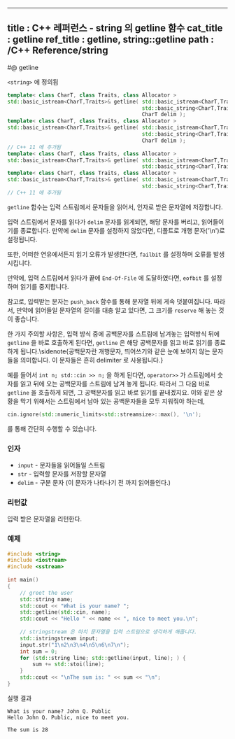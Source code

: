 ----------------
title : C++ 레퍼런스 - string 의 getline 함수
cat_title :  getline
ref_title : getline, string::getline
path : /C++ Reference/string
----------------

#@ getline

`<string>` 에 정의됨

```cpp
template< class CharT, class Traits, class Allocator >
std::basic_istream<CharT,Traits>& getline( std::basic_istream<CharT,Traits>& input,
                                           std::basic_string<CharT,Traits,Allocator>& str,
                                           CharT delim );
template< class CharT, class Traits, class Allocator >
std::basic_istream<CharT,Traits>& getline( std::basic_istream<CharT,Traits>&& input,
                                           std::basic_string<CharT,Traits,Allocator>& str,
                                           CharT delim );
// C++ 11 에 추가됨
template< class CharT, class Traits, class Allocator >
std::basic_istream<CharT,Traits>& getline( std::basic_istream<CharT,Traits>& input,
                                           std::basic_string<CharT,Traits,Allocator>& str );
template< class CharT, class Traits, class Allocator >
std::basic_istream<CharT,Traits>& getline( std::basic_istream<CharT,Traits>&& input,
                                           std::basic_string<CharT,Traits,Allocator>& str );
// C++ 11 에 추가됨
```

`getline` 함수는 입력 스트림에서 문자들을 읽어서, 인자로 받은 문자열에 저장합니다.

입력 스트림에서 문자를 읽다가 `delim` 문자를 읽게되면, 해당 문자를 버리고, 읽어들이기를 종료합니다. 만약에 `delim` 문자를 설정하지 않았다면, 디폴트로 개행 문자('\n')로 설정됩니다.

또한, 어떠한 연유에서든지 읽기 오류가 발생한다면, `failbit` 를 설정하며 오류를 발생시킵니다.

만약에, 입력 스트림에서 읽다가 끝에 `End-Of-File` 에 도달하였다면, `eofbit` 를 설정하며 읽기를 중지합니다.

참고로, 입력받는 문자는 `push_back` 함수를 통해 문자열 뒤에 게속 덧붙여집니다. 따라서, 만약에 읽어들일 문자열의 길이를 대충 알고 있다면, 그 크기를 `reserve` 해 놓는 것이 좋습니다.

한 가지 주의할 사항은, 입력 방식 중에 공백문자를 스트림에 남겨놓는 입력방식 뒤에 `getline` 을 바로 호출하게 된다면, `getline` 은 해당 공백문자를 읽고 바로 읽기를 종료하게 됩니다.\sidenote{공백문자란 개행문자, 띄어쓰기와 같은 눈에 보이지 않는 문자들을 의미합니다. 이 문자들은 흔히 delimiter 로 사용됩니다.}

예를 들어서 `int n; std::cin >> n;` 을 하게 된다면, `operator>>` 가 스트림에서 숫자를 읽고 뒤에 오는 공백문자를 스트림에 남겨 놓게 됩니다. 따라서 그 다음 바로 `getline` 을 호출하게 되면, 그 공백문자를 읽고 바로 읽기를 끝내겠지요. 이와 같은 상황을 막기 위해서는 스트림에서 남아 있는 공백문자들을 모두 지워줘야 하는데,

```cpp
cin.ignore(std::numeric_limits<std::streamsize>::max(), '\n');
```

를 통해 간단히 수행할 수 있습니다.

### 인자

* `input`	-	문자들을 읽어들일 스트림
* `str`	-	입력할 문자를 저장할 문자열
* `delim`	-	구분 문자 (이 문자가 나타나기 전 까지 읽어들인다.)

### 리턴값

입력 받은 문자열을 리턴한다.

### 예제


```cpp
#include <string>
#include <iostream>
#include <sstream>
 
int main()
{
    // greet the user
    std::string name;
    std::cout << "What is your name? ";
    std::getline(std::cin, name);
    std::cout << "Hello " << name << ", nice to meet you.\n";
 
    // stringstream 은 마치 문자열을 입력 스트림으로 생각하게 해줍니다.
    std::istringstream input;
    input.str("1\n2\n3\n4\n5\n6\n7\n");
    int sum = 0;
    for (std::string line; std::getline(input, line); ) {
        sum += std::stoi(line);
    }
    std::cout << "\nThe sum is: " << sum << "\n";
}
```

실행 결과

```exec
What is your name? John Q. Public
Hello John Q. Public, nice to meet you.
 
The sum is 28
```